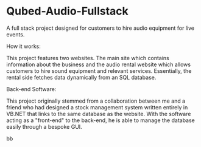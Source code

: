 # Qubed-Audio-Fullstack

A full stack project designed for customers to hire audio equipment for live events.

How it works:

This project features two websites. The main site which contains information about 
the business and the audio rental website which allows customers to hire sound equipment 
and relevant services. Essentially, the rental side fetches data dynamically from an SQL 
database.

Back-end Software:

This project originally stemmed from a collaboration between me and a friend who had 
designed a stock management system written entirely in VB.NET that links to the same 
database as the website. With the software acting as a "front-end" to the back-end, 
he is able to manage the database easily through a bespoke GUI.

bb
